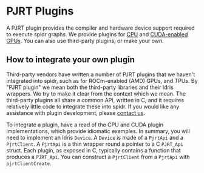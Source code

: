 # PJRT Plugins

A PJRT plugin provides the compiler and hardware device support required to execute spidr graphs. We provide plugins for [CPU](xla-cpu/README.md) and [CUDA-enabled GPUs](xla-cuda/README.md). You can also use third-party plugins, or make your own.

## How to integrate your own plugin

Third-party vendors have written a number of PJRT plugins that we haven't integrated into spidr, such as for ROCm-enabled (AMD) GPUs, and TPUs. By "PJRT plugin" we mean both the third-party libraries and their Idris wrappers. We try to make it clear from the context which we mean. The third-party plugins all share a common API, written in C, and it requires relatively little code to integrate these into spidr. If you would like any assistance with plugin development, please [contact us](../README.md#contact).

To integrate a plugin, have a read of the CPU and CUDA plugin implementations, which provide idiomatic examples. In summary, you will need to implement an Idris `Device`. A `Device` is made of a `PjrtApi` and a `PjrtClient`. A `PjrtApi` is a thin wrapper round a pointer to a C `PJRT_Api` struct. Each plugin, as exposed in C, typically contains a function that produces a `PJRT_Api`. You can construct a `PjrtClient` from a `PjrtApi` with `pjrtClientCreate`.
